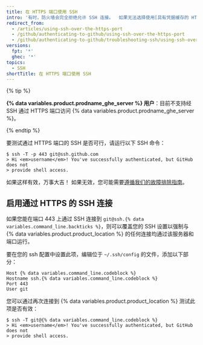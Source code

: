 ```yaml
---
title: 在 HTTPS 端口使用 SSH
intro: '有时，防火墙会完全拒绝允许 SSH 连接。  如果无法选择使用[具有凭据缓存的 HTTPS 克隆](/github/getting-started-with-github/caching-your-github-credentials-in-git)，您可以尝试使用通过 HTTPS 端口建立的 SSH 连接克隆。  大多数防火墙规则应允许此操作，但代理服务器可能会干扰。'
redirect_from:
  - /articles/using-ssh-over-the-https-port
  - /github/authenticating-to-github/using-ssh-over-the-https-port
  - /github/authenticating-to-github/troubleshooting-ssh/using-ssh-over-the-https-port
versions:
  fpt: '*'
  ghec: '*'
topics:
  - SSH
shortTitle: 在 HTTPS 端口使用 SSH
---
```


{% tip %}

**{% data variables.product.prodname_ghe_server %} 用户**：目前不支持经 SSH 通过 HTTPS 端口访问 {% data variables.product.prodname_ghe_server %}。

{% endtip %}

要测试通过 HTTPS 端口的 SSH 是否可行，请运行以下 SSH 命令：

```shell
$ ssh -T -p 443 git@ssh.github.com
> Hi <em>username</em>! You've successfully authenticated, but GitHub does not
> provide shell access.
```

如果这样有效，万事大吉！ 如果无效，您可能需要[遵循我们的故障排除指南](/articles/error-permission-denied-publickey)。

## 启用通过 HTTPS 的 SSH 连接

如果您能在端口 443 上通过 SSH 连接到 `git@ssh.{% data variables.command_line.backticks %}`，则可以覆盖您的 SSH 设置以强制与 {% data variables.product.product_location %} 的任何连接均通过该服务器和端口运行。

要在您的 ssh 配置中设置此项，编辑位于 `~/.ssh/config` 的文件，添加以下部分：

```
Host {% data variables.command_line.codeblock %}
Hostname ssh.{% data variables.command_line.codeblock %}
Port 443
User git
```

您可以通过再次连接到 {% data variables.product.product_location %} 测试此项是否有效：

```shell
$ ssh -T git@{% data variables.command_line.codeblock %}
> Hi <em>username</em>! You've successfully authenticated, but GitHub does not
> provide shell access.
```
